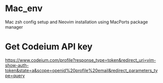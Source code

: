 # Mac_env
Mac zsh config setup and Neovim installation using MacPorts package manager

# Get Codeium API key
https://www.codeium.com/profile?response_type=token&redirect_uri=vim-show-auth-token&state=a&scope=openid%20profile%20email&redirect_parameters_type=query

